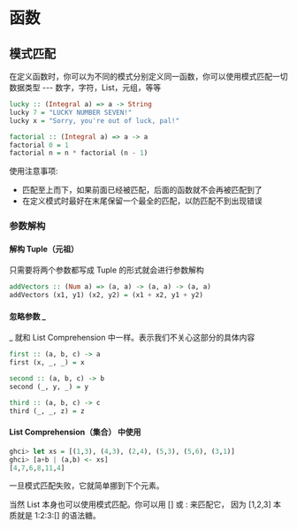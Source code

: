 # 函数



## 模式匹配
在定义函数时，你可以为不同的模式分别定义同一函数，你可以使用模式匹配一切数据类型 --- 数字，字符，List，元组，等等

```haskell
lucky :: (Integral a) => a -> String
lucky 7 = "LUCKY NUMBER SEVEN!"
lucky x = "Sorry, you're out of luck, pal!"
```

```haskell
factorial :: (Integral a) => a -> a
factorial 0 = 1
factorial n = n * factorial (n - 1)
```

使用注意事项:
  - 匹配至上而下，如果前面已经被匹配，后面的函数就不会再被匹配到了
  - 在定义模式时最好在末尾保留一个最全的匹配，以防匹配不到出现错误


### 参数解构


#### 解构 Tuple（元祖）

只需要将两个参数都写成 Tuple 的形式就会进行参数解构

```haskell
addVectors :: (Num a) => (a, a) -> (a, a) -> (a, a)
addVectors (x1, y1) (x2, y2) = (x1 + x2, y1 + y2)
```


#### 忽略参数 _

_ 就和 List Comprehension 中一样。表示我们不关心这部分的具体内容

```haskell
first :: (a, b, c) -> a
first (x, _, _) = x

second :: (a, b, c) -> b
second (_, y, _) = y

third :: (a, b, c) -> c
third (_, _, z) = z
```


#### List Comprehension（集合） 中使用

```haskell
ghci> let xs = [(1,3), (4,3), (2,4), (5,3), (5,6), (3,1)]
ghci> [a+b | (a,b) <- xs]
[4,7,6,8,11,4]
```
一旦模式匹配失败，它就简单挪到下个元素。

当然 List 本身也可以使用模式匹配。你可以用 [] 或 : 来匹配它，
因为 [1,2,3] 本质就是 1:2:3:[] 的语法糖。
